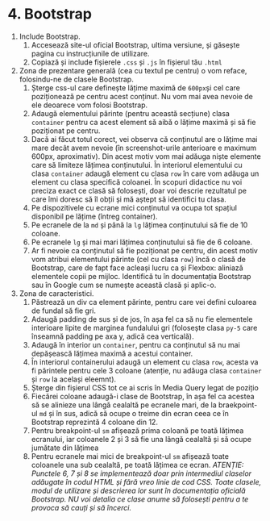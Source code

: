 # 4. Bootstrap

1. Include Bootstrap.
    1. Accesează site-ul oficial Bootstrap, ultima versiune, și găsește pagina cu instrucțiunile de utilizare.
    2. Copiază și include fișierele `.css` și `.js` în fișierul tău `.html` 
2. Zona de prezentare generală (cea cu textul pe centru) o vom reface, folosindu-ne de clasele Bootstrap.
    1. Șterge css-ul care definește lățime maximă de `600px`și cel care poziționează pe centru acest conținut. Nu vom mai avea nevoie de ele deoarece vom folosi Bootstrap. 
    2. Adaugă elementului părinte (pentru această secțiune) clasa `container` pentru ca acest element să aibă o lățime maximă și să fie poziționat pe centru. 
    3. Dacă ai făcut totul corect, vei observa că conținutul are o lățime mai mare decât avem nevoie (în screenshot-urile anterioare e maximum 600px, aproximativ). Din acest motiv vom mai adăuga niște elemente care să limiteze lățimea conținutului. În interiorul elementului cu clasa `container` adaugă element cu clasa `row` în care vom adăuga un element cu clasa specifică coloanei. În scopuri didactice nu voi preciza exact ce clasă să folosești, doar voi descrie rezultatul pe care îmi doresc să îl obții și mă aștept să identifici tu clasa.
    4. Pe dispozitivele cu ecrane mici conținutul va ocupa tot spațiul disponibil pe lățime (întreg container).
    5. Pe ecranele de la `md` și până la `lg` lățimea conținutului să fie de 10 coloane. 
    6. Pe ecranele `lg` și mai mari lățimea conținutului să fie de 6 coloane. 
    7. Ar fi nevoie ca conținutul să fie poziționat pe centru, din acest motiv vom atribui elementului părinte (cel cu clasa `row`) încă o clasă de Bootstrap, care de fapt face acleași lucru ca și Flexbox: aliniază elementele copii pe mijloc. Identifică tu în documentația Bootstrap sau în Google cum se numește această clasă și aplic-o.
3. Zona de caracteristici.
    1. Păstrează un div ca element părinte, pentru care vei defini culoarea de fundal să fie gri. 
    2. Adaugă padding de sus și de jos, în așa fel ca să nu fie elementele interioare lipite de marginea fundalului gri (folosește clasa `py-5` care înseamnă padding pe axa y, adică cea verticală).
    3. Adaugă în interior un `container`, pentru ca conținutul să nu mai depășească lățimea maximă a acestui container.
    4. În interiorul containerului adaugă un element cu clasa `row`, acesta va fi părintele pentru cele 3 coloane (atenție, nu adăuga clasa `container` și `row` la același eleemnt).
    5. Șterge din fișierul CSS tot ce ai scris în Media Query legat de pozițio
    6. Fiecărei coloane adaugă-i clase de Bootstrap, în așa fel ca acestea să se alinieze una lângă cealaltă pe ecranele mari, de la braekpoint-ul `md` și în sus, adică să ocupe o treime din ecran ceea ce în Bootstrap reprezintă 4 coloane din 12.
    7. Pentru breakpoint-ul `sm` afișează prima coloană pe toată lățimea ecranului, iar coloanele 2 și 3 să fie una lângă cealaltă și să ocupe jumătate din lățimea 
    8. Pentru ecranele mai mici de breakpoint-ul `sm` afișează toate coloanele una sub cealaltă, pe toată lățimea ce ecran. 
    *ATENȚIE: Punctele 6, 7 și 8 se implementează doar prin intermediul claselor adăugate în codul HTML și fără vreo linie de cod CSS. Toate clasele, modul de utilizare și descrierea lor sunt în documentația oficială Bootstrap. NU voi detalia ce clase anume să folosești pentru a te provoca să cauți și să încerci.*